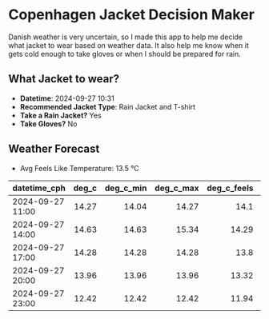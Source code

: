 
# Copenhagen Jacket Decision Maker

Danish weather is very uncertain, so I made this app to help me decide what jacket to wear based on weather data. 
It also help me know when it gets cold enough to take gloves or when I should be prepared for rain.

## What Jacket to wear?

- **Datetime**: 2024-09-27 10:31
- **Recommended Jacket Type**: Rain Jacket and T-shirt
- **Take a Rain Jacket?** Yes
- **Take Gloves?** No

## Weather Forecast
- Avg Feels Like Temperature: 13.5 °C

| datetime_cph     |   deg_c |   deg_c_min |   deg_c_max |   deg_c_feels | weather   | wind   | rain   |
|:-----------------|--------:|------------:|------------:|--------------:|:----------|:-------|:-------|
| 2024-09-27 11:00 |   14.27 |       14.04 |       14.27 |         14.1  | Rain      | High   | Low    |
| 2024-09-27 14:00 |   14.63 |       14.63 |       15.34 |         14.29 | Clouds    | High   | None   |
| 2024-09-27 17:00 |   14.28 |       14.28 |       14.28 |         13.8  | Rain      | High   | Low    |
| 2024-09-27 20:00 |   13.96 |       13.96 |       13.96 |         13.32 | Rain      | High   | Low    |
| 2024-09-27 23:00 |   12.42 |       12.42 |       12.42 |         11.94 | Rain      | High   | Low    |
        